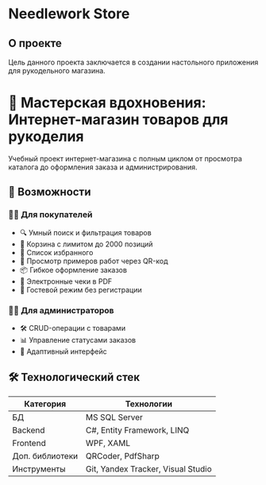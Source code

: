 # Needlework Store

## О проекте
Цель данного проекта заключается в создании настольного приложения для рукодельного магазина.

# 🧵 Мастерская вдохновения: Интернет-магазин товаров для рукоделия
Учебный проект интернет-магазина с полным циклом от просмотра каталога до оформления заказа и администрирования.

## 🚀 Возможности

### 👩‍🎨 Для покупателей
- 🔍 Умный поиск и фильтрация товаров
- 🛒 Корзина с лимитом до 2000 позиций
- 💝 Список избранного
- 📱 Просмотр примеров работ через QR-код
- 📦 Гибкое оформление заказов
- 📄 Электронные чеки в PDF
- 👋 Гостевой режим без регистрации

### 👨‍💼 Для администраторов
- 🛠️ CRUD-операции с товарами
- 📊 Управление статусами заказов
- 📱 Адаптивный интерфейс

## 🛠️ Технологический стек

| Категория       | Технологии                          |
|-----------------|-------------------------------------|
| БД              | MS SQL Server                       |
| Backend         | C#, Entity Framework, LINQ          |
| Frontend        | WPF, XAML                           |
| Доп. библиотеки | QRCoder, PdfSharp                   |
| Инструменты     | Git, Yandex Tracker, Visual Studio  |

